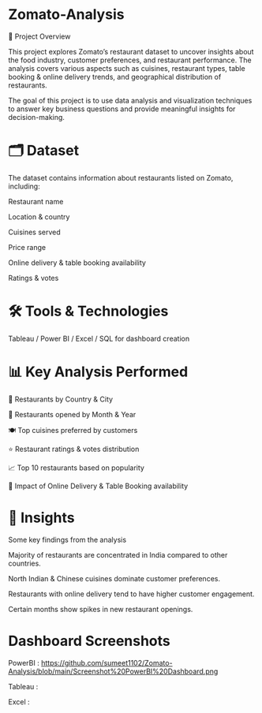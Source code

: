 # Zomato-Analysis

📌 Project Overview

This project explores Zomato’s restaurant dataset to uncover insights about the food industry, customer preferences, and restaurant performance. 
The analysis covers various aspects such as cuisines, restaurant types, table booking & online delivery trends, and geographical distribution of restaurants.

The goal of this project is to use data analysis and visualization techniques to answer key business questions and provide meaningful insights for decision-making.

# 🗂 Dataset

The dataset contains information about restaurants listed on Zomato, including:

Restaurant name

Location & country

Cuisines served

Price range

Online delivery & table booking availability

Ratings & votes

# 🛠 Tools & Technologies

Tableau / Power BI / Excel / SQL for dashboard creation 

# 📊 Key Analysis Performed

📍 Restaurants by Country & City

📆 Restaurants opened by Month & Year

🍽️ Top cuisines preferred by customers

⭐ Restaurant ratings & votes distribution

📈 Top 10 restaurants based on popularity

🛒 Impact of Online Delivery & Table Booking availability

# 📌 Insights

Some key findings from the analysis 

Majority of restaurants are concentrated in India compared to other countries.

North Indian & Chinese cuisines dominate customer preferences.

Restaurants with online delivery tend to have higher customer engagement.

Certain months show spikes in new restaurant openings.

# Dashboard Screenshots

PowerBI : https://github.com/sumeet1102/Zomato-Analysis/blob/main/Screenshot%20PowerBI%20Dashboard.png

Tableau : 

Excel :
